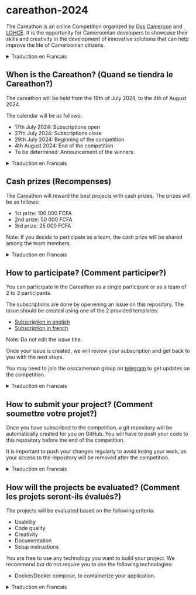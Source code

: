 # careathon-2024

The Careathon is an online Competition organized by [Oss Cameroon](https://osscameroon.com) and [LOHCE](https://www.lohce.com).
It is the opportunity for Cameroonian developers to showcase their skills and creativity in the development of innovative solutions that can help improve the life of Cameroonian citizens.

<Details>
<Summary> Traduction en Francais</Summary>

Le Careathon est une compétition en ligne organisée par [Oss Cameroon](https://osscameroon.com) et [LOHCE](https://www.lohce.com).
C'est l'occasion pour les développeurs camerounais de montrer leurs compétences et leur créativité dans le développement de solutions innovantes qui peuvent aider à améliorer la vie des citoyens camerounais.

</Details>


## When is the Careathon? (Quand se tiendra le Careathon?)

The careathon will be held from the 19th of July 2024, to the 4th of August 2024.

The calendar will be as follows:
- 17th July 2024: Subscriptions open
- 27th July 2024: Subscriptions close
- 29th July 2024: Beginning of the competition
- 4th August 2024: End of the competition
- To be determined: Announcement of the winners

<Details>
<Summary> Traduction en Francais</Summary>

Le careathon se tiendra du 19 juillet 2024 au 4 août 2024.

Le calendrier sera le suivant:
- 19 juillet 2024: Ouverture des inscriptions
- 27 juillet 2024: Clôture des inscriptions
- 29 juillet 2024: Début de la compétition
- 4 août 2024: Fin de la compétition
- A déterminer: Annonce des gagnants

</Details>

## Cash prizes (Recompenses)

The Careathon will reward the best projects with cash prizes. The prizes will be as follows:
- 1st prize: 100 000 FCFA
- 2nd prize: 50 000 FCFA
- 3rd prize: 25 000 FCFA

Note: If you decide to participate as a team, the cash prize will be shared among the team members.

<Details>
<Summary> Traduction en Francais</Summary>

Le Careathon récompensera les meilleurs projets avec des prix en espèces. Les prix seront les suivants:
- 1er prix: 100 000 FCFA
- 2ème prix: 50 000 FCFA
- 3ème prix: 25 000 FCFA

Note: Si vous décidez de participer en équipe, le prix en espèces sera partagé entre les membres de l'équipe.

</Details>

## How to participate? (Comment participer?)

You can participate in the Careathon as a single participant or as a team of 2 to 3 participants.

The subscriptions are done by openening an issue on this repository. The issue should be created using one of the 2 provided templates:

- [Subscription in english](https://github.com/osscameroon/careathon-2024/issues/new?assignees=&labels=&projects=&template=subscription.yaml&title=%5Bauto%5D+-+Subscription+to+the+careathon+2024)
- [Subscription in french](https://github.com/osscameroon/careathon-2024/issues/new?assignees=&labels=&projects=&template=subscription_fr.yaml&title=%5Bauto%5D+-+Inscription+au+careathon+2024)

Note: Do not edit the issue title.

Once your issue is created, we will review your subscription and get back to you with the next steps.

You may need to join the osscameroon group on [telegram](https://t.me/+UpKZh_KXTaTx7JD7) to get updates on the competition.

<Details>
<Summary> Traduction en Francais</Summary>

Vous pouvez participer au Careathon en tant que participant unique ou en équipe de 2 à 3 participants.

Les inscriptions se font en ouvrant une issue sur ce dépôt. L'issue doit être créée en utilisant l'un des 2 modèles fournis:

- [Inscription en anglais](https://github.com/osscameroon/careathon-2024/issues/new?assignees=&labels=&projects=&template=subscription.yaml&title=%5Bauto%5D+-+Subscription+to+the+careathon+2024)
- [Inscription en français](https://github.com/osscameroon/careathon-2024/issues/new?assignees=&labels=&projects=&template=subscription_fr.yaml&title=%5Bauto%5D+-+Inscription+au+careathon+2024)

Note: Ne modifiez pas le titre de l'issue.

Une fois votre issue créée, nous examinerons votre inscription et vous reviendrons avec les prochaines étapes.

Vous devrez peut-être rejoindre le groupe osscameroon sur [telegram](https://t.me/+UpKZh_KXTaTx7JD7) pour obtenir des mises à jour sur la compétition.

</Details>

## How to submit your project? (Comment soumettre votre projet?)

Once you have subscribed to the competition, a git repository will be automatically created for you on GitHub.
You will have to push your code to this repository before the end of the competition.

It is important to push your changes regularly to avoid losing your work, as your access to the repository will be removed after the competition.

<Details>
<Summary> Traduction en Francais</Summary>

Une fois que vous vous êtes inscrit à la compétition, un dépôt git sera automatiquement créé pour vous sur GitHub.
Vous devrez push votre code sur ce dépôt avant la fin de la compétition.

Il est important de push vos modifications régulièrement pour éviter de perdre votre travail, car votre accès au dépôt sera supprimé après la compétition.

</Details>

## How will the projects be evaluated? (Comment les projets seront-ils évalués?)

The projects will be evaluated based on the following criteria:

- Usability
- Code quality
- Creativity
- Documentation
- Setup instructions

You are free to use any technology you want to build your project.
We recommend but do not require you to use the following technologies:

- Docker/Docker compose, to containerize your application.

<Details>
<Summary> Traduction en Francais</Summary>

Les projets seront évalués en fonction des critères suivants:

- Utilisabilité
- Qualité du code
- Créativité
- Documentation
- Instructions de configuration

Vous êtes libre d'utiliser la technologie que vous souhaitez pour construire votre projet.
Nous vous recommandons mais ne vous obligeons pas à utiliser les technologies suivantes:

- Docker/Docker compose, pour containeriser votre application.

## Can I use existing projects? (Puis-je utiliser des projets existants?)

You can't use existing projects for the competition. The code you submit must be written during the competition.

<Details>
<Summary> Traduction en Francais</Summary>

Vous ne pouvez pas utiliser de projets existants pour la compétition. Le code que vous soumettez doit être écrit pendant la compétition.

</Details>

## Can I use open source projects? (Puis-je utiliser des projets open source?)

You can use open source projects as long as you respect their licenses. You must also mention the open source projects you used in your project's documentation.

<Details>
<Summary> Traduction en Francais</Summary>

Vous pouvez utiliser des projets open source tant que vous respectez leurs licences. Vous devez également mentionner les projets open source que vous avez utilisés dans la documentation de votre projet.

</Details>


## Can I use third-party APIs? (Puis-je utiliser des APIs tierces?)

No, you can't use third-party APIs. You must build your project from scratch.

You can use external APIs only if stated otherwise in the subject.

<Details>
<Summary> Traduction en Francais</Summary>

Non, vous ne pouvez pas utiliser d'API tierces. Vous devez construire votre projet à partir de zéro.

Vous pouvez utiliser des APIs externes uniquement si cela est spécifié dans le sujet.

</Details>

## If you have any questions (Si vous avez des questions)

If you have any questions, feel free to ask them in the [issues](https://github.com/osscameroon/careathon-2024/issues) section of this repository or on the osscameroon [telegram group](https://t.me/+UpKZh_KXTaTx7JD7).

<Details>
<Summary> Traduction en Francais</Summary>

Si vous avez des questions, n'hésitez pas à les poser dans la section [issues](https://github.com/osscameroon/careathon-2024/issues) de ce dépôt ou sur le groupe [telegram d'osscameroon](https://t.me/+UpKZh_KXTaTx7JD7).

</Details>

## Sponsors

The Careathon is sponsored by:

- [Oss Cameroon](https://osscameroon.com)
- [LOHCE](https://www.lohce.com)
- [Genuka](https://genuka.com/)
- [Jangolo](https://www.jangolo.cm/)
- [Ejara](https://ejara.io)
- [Peef](https://peef.dev/)
- [Paysika](https://paysika.co/en/)
- [Le brunch techies](x.com/lebrunchtechies)
